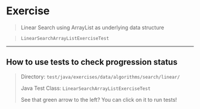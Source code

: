 # Exercise

> Linear Search using ArrayList as underlying data structure

>
> `LinearSearchArrayListExerciseTest`
>

---

## How to use tests to check progression status

> Directory: `test/java/exercises/data/algorithms/search/linear/`
> 
> Java Test Class: `LinearSearchArrayListExerciseTest`
>
> See that green arrow to the left? You can click on it to run tests!
> 

